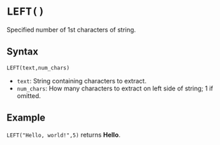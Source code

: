 # `LEFT()`

Specified number of 1st characters of string.

## Syntax

```excel
LEFT(text,num_chars)
```

* `text`: String containing characters to extract.
* `num_chars`: How many characters to extract on left side of string; 1 if omitted.

## Example

`LEFT("Hello, world!",5)` returns **Hello**.
